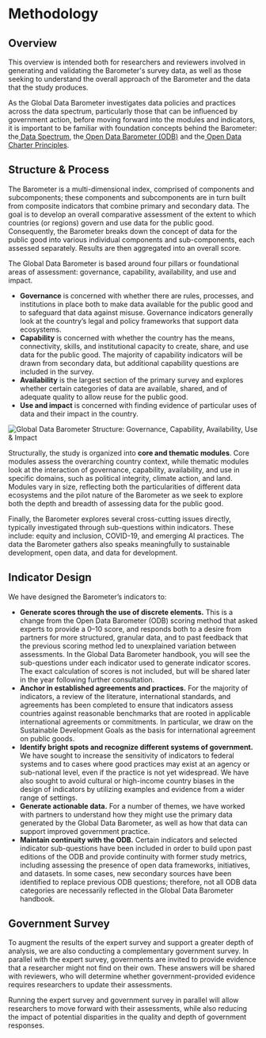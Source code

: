 # Methodology


## Overview[](#methodology)

This overview is intended both for researchers and reviewers involved in generating and validating the Barometer's survey data, as well as those seeking to understand the overall approach of the Barometer and the data that the study produces.

As the Global Data Barometer investigates data policies and practices across the data spectrum, particularly those that can be influenced by government action, before moving forward into the modules and indicators, it is important to be familiar with foundation concepts behind the Barometer: the[ Data Spectrum](https://theodi.org/about-the-odi/the-data-spectrum/), the[ Open Data Barometer (ODB)](https://opendatabarometer.org/) and the[ Open Data Charter Principles](https://opendatacharter.net/principles/).


## Structure & Process[](#barometer-structure-research-process)

The Barometer is a multi-dimensional index, comprised of components and subcomponents; these components and subcomponents are in turn built from composite indicators that combine primary and secondary data. The goal is to develop an overall comparative assessment of the extent to which countries (or regions) govern and use data for the public good. Consequently, the Barometer breaks down the concept of data for the public good into various individual components and sub-components, each assessed separately. Results are then aggregated into an overall score.

The Global Data Barometer is based around four pillars or foundational areas of assessment: governance, capability, availability, and use and impact.



*   **Governance** is concerned with whether there are rules, processes, and institutions in place both to make data available for the public good and to safeguard that data against misuse. Governance indicators generally look at the country’s legal and policy frameworks that support data ecosystems.
*   **Capability** is concerned with whether the country has the means, connectivity, skills, and institutional capacity to create, share, and use data for the public good. The majority of capability indicators will be drawn from secondary data, but additional capability questions are included in the survey.
*   **Availability** is the largest section of the primary survey and explores whether certain categories of data are available, shared, and of adequate quality to allow reuse for the public good.
*   **Use and impact** is concerned with finding evidence of particular uses of data and their impact in the country.



![Global Data Barometer Structure: Governance, Capability, Availability, Use & Impact](https://globaldatabarometer.org/wp-content/uploads/2021/06/structure.png)


Structurally, the study is organized into **core **and** thematic modules**. Core modules assess the overarching country context, while thematic modules look at the interaction of governance, capability, availability, and use in specific domains, such as political integrity, climate action, and land. Modules vary in size, reflecting both the particularities of different data ecosystems and the pilot nature of the Barometer as we seek to explore both the depth and breadth of assessing data for the public good.

Finally, the Barometer explores several cross-cutting issues directly, typically investigated through sub-questions within indicators. These include: equity and inclusion, COVID-19, and emerging AI practices. The data the Barometer gathers also speaks meaningfully to sustainable development, open data, and data for development.


## Indicator Design

We have designed the Barometer’s indicators to:


*   **Generate scores through the use of discrete elements.** This is a change from the Open Data Barometer (ODB) scoring method that asked experts to provide a 0–10 score, and responds both to a desire from partners for more structured, granular data, and to past feedback that the previous scoring method led to unexplained variation between assessments. In the Global Data Barometer handbook, you will see the sub-questions under each indicator used to generate indicator scores. The exact calculation of scores is not included, but will be shared later in the year following further consultation.
*   **Anchor in established agreements and practices.** For the majority of indicators, a review of the literature, international standards, and agreements has been completed to ensure that indicators assess countries against reasonable benchmarks that are rooted in applicable international agreements or commitments. In particular, we draw on the Sustainable Development Goals as the basis for international agreement on public goods.
*   **Identify bright spots and recognize different systems of government.** We have sought to increase the sensitivity of indicators to federal systems and to cases where good practices may exist at an agency or sub-national level, even if the practice is not yet widespread. We have also sought to avoid cultural or high-income country biases in the design of indicators by utilizing examples and evidence from a wider range of settings.
*   **Generate actionable data.** For a number of themes, we have worked with partners to understand how they might use the primary data generated by the Global Data Barometer, as well as how that data can support improved government practice.
*   **Maintain continuity with the ODB.** Certain indicators and selected indicator sub-questions have been included in order to build upon past editions of the ODB and provide continuity with former study metrics, including assessing the presence of open data frameworks, initiatives, and datasets. In some cases, new secondary sources have been identified to replace previous ODB questions; therefore, not all ODB data categories are necessarily reflected in the Global Data Barometer handbook.


## Government Survey

To augment the results of the expert survey and support a greater depth of analysis, we are also conducting a complementary government survey. In parallel with the expert survey, governments are invited to provide evidence that a researcher might not find on their own. These answers will be shared with reviewers, who will determine whether government-provided evidence requires researchers to update their assessments.

Running the expert survey and government survey in parallel will allow researchers to move forward with their assessments, while also reducing the impact of potential disparities in the quality and depth of government responses.


